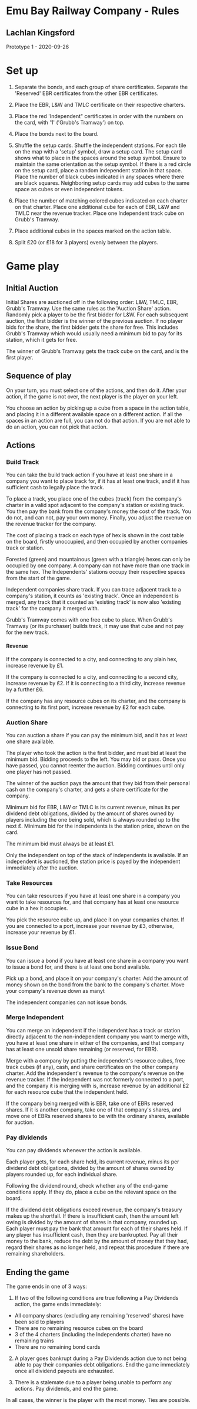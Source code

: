 Emu Bay Railway Company - Rules
===============================

Lachlan Kingsford
-----------------

Prototype 1 - 2020-09-26

# Set up

1. Separate the bonds, and each group of share certificates. Separate the 'Reserved' EBR certificates from the other EBR certificates.

2. Place the EBR, L&W and TMLC certificate on their respective charters.

3. Place the red 'Independent" certificates in order with the numbers on the card, with '1' ('Grubb's Tramway') on top. 

4. Place the bonds next to the board.

5. Shuffle the setup cards. Shuffle the independent stations. For each tile on the map with a 'setup' symbol, draw a setup card. The setup card shows what to place in the spaces around the setup symbol. Ensure to maintain the same orientation as the setup symbol. If there is a red circle on the setup card, place a random independent station in that space. Place the number of black cubes indicated in any spaces where there are black squares. Neighboring setup cards may add cubes to the same space as cubes or even independent tokens.

6. Place the number of matching colored cubes indicated on each charter on that charter. Place one additional cube for each of EBR, L&W and TMLC near the revenue tracker. Place one Independent track cube on Grubb's Tramway.

7. Place additional cubes in the spaces marked on the action table.

8. Split ₤20 (or ₤18 for 3 players) evenly between the players.

# Game play

## Initial Auction

Initial Shares are auctioned off in the following order: L&W, TMLC, EBR, Grubb's Tramway. Use the same rules as the 'Auction Share' action. Randomly pick a player to be the first bidder for L&W. For each subsequent auction, the first bidder is the winner of the previous auction. If no player bids for the share, the first bidder gets the share for free. This includes Grubb's Tramway which would usually need a minimum bid to pay for its station, which it gets for free.

The winner of Grubb's Tramway gets the track cube on the card, and is the first player.

## Sequence of play

On your turn, you must select one of the actions, and then do it. After your action, if the game is not over, the next player is the player on your left.

You choose an action by picking up a cube from a space in the action table, and placing it in a different available space on a different action. If all the spaces in an action are full, you can not do that action. If you are not able to do an action, you can not pick that action.

## Actions

### Build Track

You can take the build track action if you have at least one share in a company you want to place track for, if it has at least one track, and if it has sufficient cash to legally place the track.

To place a track, you place one of the cubes (track) from the company's charter in a valid spot adjacent to the company's station or existing track. You then pay the bank from the company's money the cost of the track. You do not, and can not, pay your own money. Finally, you adjust the revenue on the revenue tracker for the company.

The cost of placing a track on each type of hex is shown in the cost table on the board, firstly unoccupied, and then occupied by another companies track or station.

Forested (green) and mountainous (green with a triangle) hexes can only be occupied by one company. A company can not have more than one track in the same hex. The Independents' stations occupy their respective spaces from the start of the game.

Independent companies share track. If you can trace adjacent track to a company's station, it counts as 'existing track'. Once an independent is merged, any track that it counted as 'existing track' is now also 'existing track' for the company it merged with.

Grubb's Tramway comes with one free cube to place. When Grubb's Tramway (or its purchaser) builds track, it may use that cube and not pay for the new track.

#### Revenue

If the company is connected to a city, and connecting to any plain hex, increase revenue by ₤1.

If the company is connected to a city, and connecting to a second city, increase revenue by ₤2. If it is connecting to a third city, increase revenue by a further ₤6.

If the company has any resource cubes on its charter, and the company is connecting to its first port, increase revenue by ₤2 for each cube.

### Auction Share

You can auction a share if you can pay the minimum bid, and it has at least one share available.

The player who took the action is the first bidder, and must bid at least the minimum bid. Bidding proceeds to the left. You may bid or pass. Once you have passed, you cannot reenter the auction. Bidding continues until only one player has not passed.

The winner of the auction pays the amount that they bid from their personal cash on the company's charter, and gets a share certificate for the company.

Minimum bid for EBR, L&W or TMLC is its current revenue, minus its per dividend debt obligations, divided by the amount of shares owned by players including the one being sold, which is always rounded up to the next ₤. Minimum bid for the independents is the station price, shown on the card.

The minimum bid must always be at least ₤1.

Only the independent on top of the stack of independents is available. If an independent is auctioned, the station price is payed by the independent immediately after the auction.

### Take Resources

You can take resources if you have at least one share in a company you want to take resources for, and that company has at least one resource cube in a hex it occupies.

You pick the resource cube up, and place it on your companies charter. If you are connected to a port, increase your revenue by ₤3, otherwise, increase your revenue by ₤1.

### Issue Bond

You can issue a bond if you have at least one share in a company you want to issue a bond for, and there is at least one bond available.

Pick up a bond, and place it on your company's charter. Add the amount of money shown on the bond from the bank to the company's charter. Move your company's revenue down as manyt 

The independent companies can not issue bonds.

### Merge Independent

You can merge an independent if the independent has a track or station directly adjacent to the non-independent company you want to merge with, you have at least one share in either of the companies, and that company has at least one unsold share remaining (or reserved, for EBR).

Merge with a company by putting the independent's resource cubes, free track cubes (if any), cash, and share certificates on the other company charter. Add the independent's revenue to the company's revenue on the revenue tracker. If the independent was not formerly connected to a port, and the company it is merging with is, increase revenue by an additional ₤2 for each resource cube that the independent held.

If the company being merged with is EBR, take one of EBRs reserved shares. If it is another company, take one of that company's shares, and move one of EBRs reserved shares to be with the ordinary shares, available for auction.

### Pay dividends

You can pay dividends whenever the action is available.

Each player gets, for each share held, its current revenue, minus its per dividend debt obligations, divided by the amount of shares owned by players rounded up, for each individual share.

Following the dividend round, check whether any of the end-game conditions apply. If they do, place a cube on the relevant space on the board.

If the dividend debt obligations exceed revenue, the company's treasury makes up the shortfall. If there is insufficient cash, then the amount left owing is divided by the amount of shares in that company, rounded up. Each player must pay the bank that amount for each of their shares held. If any player has insufficient cash, then they are bankrupted. Pay all their money to the bank, reduce the debt by the amount of money that they had, regard their shares as no longer held, and repeat this procedure if there are remaining shareholders.

## Ending the game

The game ends in one of 3 ways:

1. If two of the following conditions are true following a Pay Dividends action, the game ends immediately:

 - All company shares (excluding any remaining 'reserved' shares) have been sold to players
 - There are no remaining resource cubes on the board
 - 3 of the 4 charters (including the Independents charter) have no remaining trains
 - There are no remaining bond cards

2. A player goes bankrupt during a Pay Dividends action due to not being able to pay their companies debt obligations. End the game immediately once all dividend payouts are exhausted.

3. There is a stalemate due to a player being unable to perform any actions. Pay dividends, and end the game.

In all cases, the winner is the player with the most money. Ties are possible.